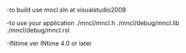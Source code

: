 
-to build
use mncl.sln at visualstudio2008

-to use your application
./mncl/mncl.h
./mncl/debug/mncl.lib
./mncl/debug/mncl.rsl

-INtime ver
INtime 4.0 or later
